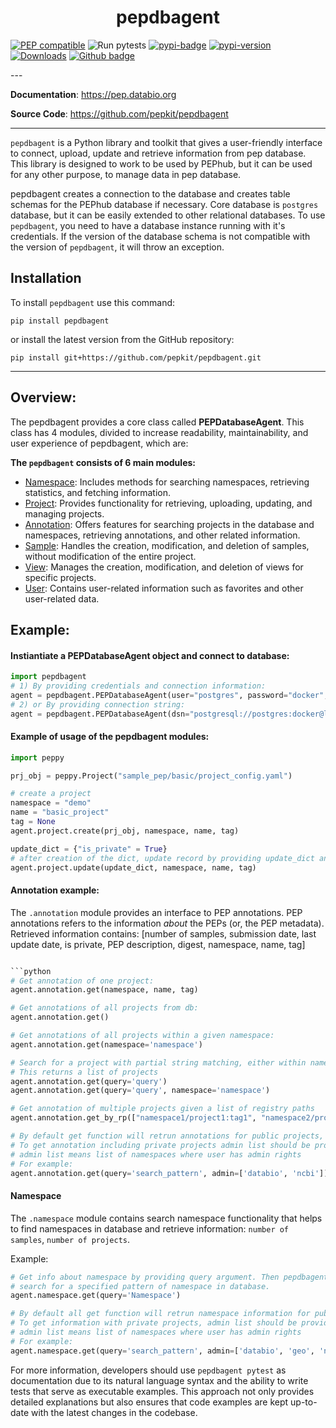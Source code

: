 <h1 align="center">pepdbagent</h1>
<p align="center">

[![PEP compatible](https://pepkit.github.io/img/PEP-compatible-green.svg)](https://pep.databio.org/)
![Run pytests](https://github.com/pepkit/pepdbagent/workflows/Run%20pytests/badge.svg)
[![pypi-badge](https://img.shields.io/pypi/v/pepdbagent?color=%2334D058)](https://pypi.org/project/pepdbagent)
[![pypi-version](https://img.shields.io/pypi/pyversions/pepdbagent.svg?color=%2334D058)](https://pypi.org/project/pepdbagent)
[![Downloads](https://static.pepy.tech/badge/pepdbagent)](https://pepy.tech/project/pepdbagent)
[![Github badge](https://img.shields.io/badge/source-github-354a75?logo=github)](https://github.com/pepkit/pepdbagent)

</p>
---

**Documentation**: <a href="https://pep.databio.org" target="_blank">https://pep.databio.org</a>

**Source Code**: <a href="https://github.com/pepkit/pepdbagent" target="_blank">https://github.com/pepkit/pepdbagent</a>

---

`pepdbagent` is a Python library and toolkit that gives a user-friendly 
interface to connect, upload, update and retrieve information from pep database. This library is designed to work 
to be used by PEPhub, but it can be used for any other purpose, to manage data in pep database.

pepdbagent creates a connection to the database and creates table schemas for the PEPhub database if necessary.
Core database is `postgres` database, but it can be easily extended to other relational databases.
To use `pepdbagent`, you need to have a database instance running with it's credentials.
If the version of the database schema is not compatible with the version of `pepdbagent`, it will throw an exception.

## Installation
To install `pepdbagent` use this command: 
```
pip install pepdbagent
```
or install the latest version from the GitHub repository:
```
pip install git+https://github.com/pepkit/pepdbagent.git
```

---
## Overview:

The pepdbagent provides a core class called **PEPDatabaseAgent**. This class has 4 modules, divided 
to increase readability, maintainability, and user experience of pepdbagent, which are:

**The `pepdbagent` consists of 6 main modules:**
- <u>Namespace</u>: Includes methods for searching namespaces, retrieving statistics, and fetching information.
- <u>Project</u>: Provides functionality for retrieving, uploading, updating, and managing projects.
- <u>Annotation</u>: Offers features for searching projects in the database and namespaces, retrieving annotations, and other related information.
- <u>Sample</u>: Handles the creation, modification, and deletion of samples, without modification of the entire project.
- <u>View</u>: Manages the creation, modification, and deletion of views for specific projects.
- <u>User</u>: Contains user-related information such as favorites and other user-related data.

## Example:

#### Instiantiate a PEPDatabaseAgent object and connect to database:

```python
import pepdbagent
# 1) By providing credentials and connection information:
agent = pepdbagent.PEPDatabaseAgent(user="postgres", password="docker", )
# 2) or By providing connection string:
agent = pepdbagent.PEPDatabaseAgent(dsn="postgresql://postgres:docker@localhost:5432/pep-db")
```

#### Example of usage of the pepdbagent modules:

```python
import peppy

prj_obj = peppy.Project("sample_pep/basic/project_config.yaml")

# create a project
namespace = "demo"
name = "basic_project"
tag = None
agent.project.create(prj_obj, namespace, name, tag)

update_dict = {"is_private" = True}
# after creation of the dict, update record by providing update_dict and namespace, name and tag:
agent.project.update(update_dict, namespace, name, tag)
```


#### Annotation example:


The `.annotation` module provides an interface to PEP annotations. 
PEP annotations refers to the information *about* the PEPs (or, the PEP metadata). 
Retrieved information contains: [number of samples, submission date, last update date,
is private, PEP description, digest, namespace, name, tag]

```python

```python
# Get annotation of one project:
agent.annotation.get(namespace, name, tag)

# Get annotations of all projects from db:
agent.annotation.get()

# Get annotations of all projects within a given namespace:
agent.annotation.get(namespace='namespace')

# Search for a project with partial string matching, either within namespace or entire database
# This returns a list of projects
agent.annotation.get(query='query')
agent.annotation.get(query='query', namespace='namespace')

# Get annotation of multiple projects given a list of registry paths
agent.annotation.get_by_rp(["namespace1/project1:tag1", "namespace2/project2:tag2"])

# By default get function will retrun annotations for public projects,
# To get annotation including private projects admin list should be provided.
# admin list means list of namespaces where user has admin rights
# For example:
agent.annotation.get(query='search_pattern', admin=['databio', 'ncbi'])
```


#### Namespace
The `.namespace` module contains search namespace functionality that helps to find namespaces in database 
and retrieve information: `number of samples`, `number of projects`.

Example:
```python
# Get info about namespace by providing query argument. Then pepdbagent will
# search for a specified pattern of namespace in database.
agent.namespace.get(query='Namespace')

# By default all get function will retrun namespace information for public projects,
# To get information with private projects, admin list should be provided.
# admin list means list of namespaces where user has admin rights
# For example:
agent.namespace.get(query='search_pattern', admin=['databio', 'geo', 'ncbi'])
```
For more information, developers should use `pepdbagent pytest` as documentation due to its natural language syntax and the 
ability to write tests that serve as executable examples. 
This approach not only provides detailed explanations but also ensures that code examples are kept 
up-to-date with the latest changes in the codebase.